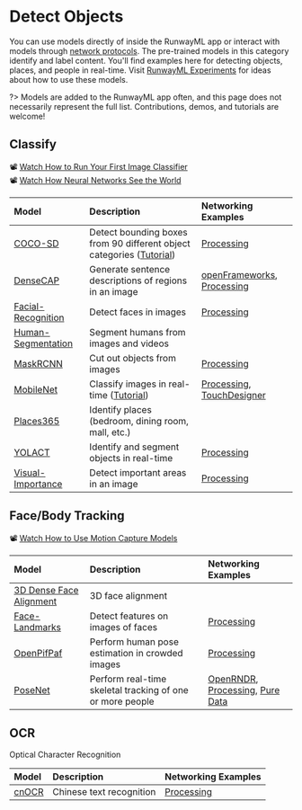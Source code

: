 # Detect Objects

You can use models directly of inside the RunwayML app or interact with models through [network protocols](https://learn.runwayml.com/#/how-to/network). The pre-trained models in this category identify and label content. You'll find examples here for detecting objects, places, and people in real-time.  Visit [RunwayML Experiments](https://runwayml.com/madewith/) for ideas about how to use these models.

 
?> Models are added to the RunwayML app often, and this page does not necessarily represent the full list. Contributions, demos, and tutorials are welcome!

## Classify
📽 [Watch How to Run Your First Image Classifier](https://www.youtube.com/watch?v=yoJWVSL1ST4)<br>
📽 [Watch How Neural Networks See the World](https://www.youtube.com/watch?v=MElaCVugavw)

| Model | Description | Networking Examples|
| :--- | :---| :--- |
| [COCO-SD](https://open-app.runwayml.com/?model=runway/coco-ssd) | Detect bounding boxes from 90 different object categories ([Tutorial](tutorials/tutorial_cocossd.md)) | [Processing](networking/examples?id=processing) |
| [DenseCAP](https://open-app.runwayml.com/?model=genekogan/densecap) | Generate sentence descriptions of regions in an image | [openFrameworks](networking/examples?id=openframeworks), [Processing](networking/examples?id=processing) |
| [Facial-Recognition](https://open-app.runwayml.com/?model=runway/face-recognition) | Detect faces in images | [Processing](networking/examples?id=processing) |
| [Human-Segmentation](https://open-app.runwayml.com/?model=runway/Human-Segmentation) | Segment humans from images and videos | |
| [MaskRCNN](https://open-app.runwayml.com/?model=runway/MaskRCNN) | Cut out objects from images | [Processing](networking/examples?id=processing) |
| [MobileNet](https://open-app.runwayml.com/?model=runway/mobilenet) | Classify images in real-time ([Tutorial](tutorials/tutorial_mobilenet.md)) | [Processing](networking/examples?id=processing), [TouchDesigner](networking/examples?id=touchdesigner)  | 
| [Places365](https://open-app.runwayml.com/?model=matthewbay/places365) | Identify places (bedroom, dining room, mall, etc.)|  |
| [YOLACT](https://open-app.runwayml.com/?model=zaid/yolact) | Identify and segment objects in real-time | [Processing](networking/examples?id=processing) |
| [Visual-Importance](https://open-app.runwayml.com/?model=runway/visual-importance) | Detect important areas in an image | [Processing](networking/examples?id=processing) |




## Face/Body Tracking
📽 [Watch How to Use Motion Capture Models](https://www.youtube.com/watch?v=3q-HUG3C6IE)

| Model | Description | Networking Examples|
| :--- | :---| :--- |
| [3D Dense Face Alignment](https://open-app.runwayml.com/?model=matthewbay/3ddfa) | 3D face alignment |  |
| [Face-Landmarks](https://open-app.runwayml.com/?model=runway/face-landmarks) | Detect features on images of faces | [Processing](networking/examples?id=processing) |
| [OpenPifPaf](https://open-app.runwayml.com/?model=alexandre01/openpifpaf-pose) | Perform human pose estimation in crowded images | [Processing](networking/examples?id=processing) |
| [PoseNet](https://open-app.runwayml.com/?model=runway/posenet) | Perform real-time skeletal tracking of one or more people | [OpenRNDR](networking/examples?id=OpenRNDR), [Processing](networking/examples?id=processing), [Pure Data](networking/examples?id=pure-data) |


## OCR
Optical Character Recognition

| Model | Description | Networking Examples|
| :--- | :---| :--- |
| [cnOCR](https://open-app.runwayml.com/?model=danielsinclair/cnocr) | Chinese text recognition | [Processing](networking/examples?id=processing) |
